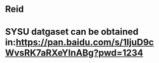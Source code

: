 # Reid
# SYSU datgaset can be obtained in:https://pan.baidu.com/s/1IjuD9cWvsRK7aRXeYlnABg?pwd=1234 
